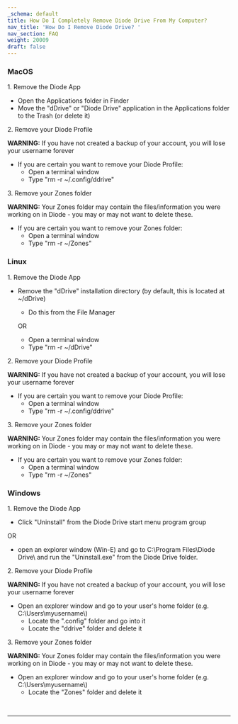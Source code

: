```yaml
---
_schema: default
title: How Do I Completely Remove Diode Drive From My Computer?
nav_title: 'How Do I Remove Diode Drive? '
nav_section: FAQ
weight: 20009
draft: false
---
```

### **MacOS**

1\. Remove the Diode App

* Open the Applications folder in Finder
* Move the "dDrive" or "Diode Drive" application in the Applications folder to the Trash (or delete it)

2\. Remove your Diode Profile

**WARNING:** If you have not created a backup of your account, you will lose your username forever

* If you are certain you want to remove your Diode Profile:
  * Open a terminal window
  * Type "rm -r ~/.config/ddrive"

3\. Remove your Zones folder

**WARNING:** Your Zones folder may contain the files/information you were working on in Diode - you may or may not want to delete these.

* If you are certain you want to remove your Zones folder:
  * Open a terminal window
  * Type "rm -r ~/Zones"

### **Linux**

1\. Remove the Diode App

* Remove the "dDrive" installation directory (by default, this is located at ~/dDrive)
  * Do this from the File Manager

  OR
  * Open a terminal window
  * Type "rm -r ~/dDrive"

2\. Remove your Diode Profile

**WARNING:** If you have not created a backup of your account, you will lose your username forever

* If you are certain you want to remove your Diode Profile:
  * Open a terminal window
  * Type "rm -r ~/.config/ddrive"

3\. Remove your Zones folder

**WARNING:** Your Zones folder may contain the files/information you were working on in Diode - you may or may not want to delete these.

* If you are certain you want to remove your Zones folder:
  * Open a terminal window
  * Type "rm -r ~/Zones"

### **Windows**

1\. Remove the Diode App

* Click "Uninstall" from the Diode Drive start menu program group

OR

* open an explorer window (Win-E) and go to C:\\Program Files\\Diode Drive\\ and run the "Uninstall.exe" from the Diode Drive folder.

2\. Remove your Diode Profile

**WARNING:** If you have not created a backup of your account, you will lose your username forever

* Open an explorer window and go to your user's home folder (e.g. C:\\Users\\myusername\\)
  * Locate the ".config" folder and go into it
  * Locate the "ddrive" folder and delete it

3\. Remove your Zones folder

**WARNING:** Your Zones folder may contain the files/information you were working on in Diode - you may or may not want to delete these.

* Open an explorer window and go to your user's home folder (e.g. C:\\Users\\myusername\\)
  * Locate the "Zones" folder and delete it

&nbsp;

---

&nbsp;